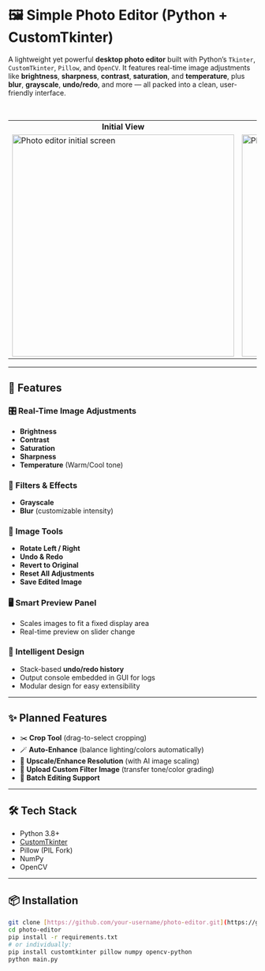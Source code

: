 # 🖼️ Simple Photo Editor (Python + CustomTkinter)

A lightweight yet powerful **desktop photo editor** built with Python’s `Tkinter`, `CustomTkinter`, `Pillow`, and `OpenCV`.
It features real-time image adjustments like **brightness**, **sharpness**, **contrast**, **saturation**, and **temperature**, plus **blur**, **grayscale**, **undo/redo**, and more — all packed into a clean, user-friendly interface.

<br>

<table align="center">
  <tr>
    <td align="center"><b>Initial View</b></td>
    <td align="center"><b>Editing an Image</b></td>
  </tr>
  <tr>
    <td>
      <img src=""screenshots\Screenshot 2025-08-08 145727.png"" alt="Photo editor initial screen" width="450px">
    </td>
    <td>
      <img src=""screenshots\Screenshot 2025-08-08 145744.png"" alt="Photo editor with a loaded and edited image" width="450px">
    </td>
  </tr>
</table>

---

## 🚀 Features

### 🎛️ Real-Time Image Adjustments
- **Brightness**
- **Contrast**
- **Saturation**
- **Sharpness**
- **Temperature** (Warm/Cool tone)

### 🧩 Filters & Effects
- **Grayscale**
- **Blur** (customizable intensity)

### 🔄 Image Tools
- **Rotate Left / Right**
- **Undo & Redo**
- **Revert to Original**
- **Reset All Adjustments**
- **Save Edited Image**

### 🖥️ Smart Preview Panel
- Scales images to fit a fixed display area
- Real-time preview on slider change

### 🧠 Intelligent Design
- Stack-based **undo/redo history**
- Output console embedded in GUI for logs
- Modular design for easy extensibility

---

## ✨ Planned Features
- ✂️ **Crop Tool** (drag-to-select cropping)
- 🪄 **Auto-Enhance** (balance lighting/colors automatically)
- 🧠 **Upscale/Enhance Resolution** (with AI image scaling)
- 🎨 **Upload Custom Filter Image** (transfer tone/color grading)
- 🔁 **Batch Editing Support**

---

## 🛠 Tech Stack

- Python 3.8+
- [CustomTkinter](https://github.com/TomSchimansky/CustomTkinter)
- Pillow (PIL Fork)
- NumPy
- OpenCV

---

## 📦 Installation

```bash
git clone [https://github.com/your-username/photo-editor.git](https://github.com/your-username/photo-editor.git)
cd photo-editor
pip install -r requirements.txt
# or individually:
pip install customtkinter pillow numpy opencv-python
python main.py
